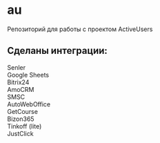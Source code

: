 # au
Репозиторий для работы с проектом ActiveUsers

<h2>Сделаны интеграции:</h2>
Senler <br>
Google Sheets<br>
Bitrix24<br>
AmoCRM<br>
SMSC<br>
AutoWebOffice<br>
GetCourse<br>
Bizon365<br>
Tinkoff (lite)<br>
JustClick
